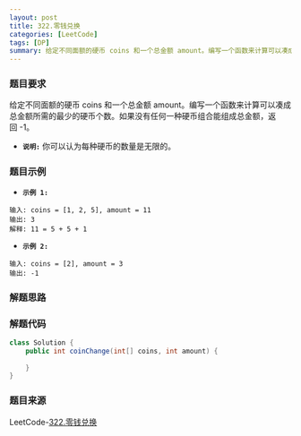```yaml
---
layout: post
title: 322.零钱兑换
categories: [LeetCode]
tags: [DP]
summary: 给定不同面额的硬币 coins 和一个总金额 amount。编写一个函数来计算可以凑成总金额所需的最少的硬币个数。
---
```


### 题目要求
给定不同面额的硬币 coins 和一个总金额 amount。编写一个函数来计算可以凑成总金额所需的最少的硬币个数。如果没有任何一种硬币组合能组成总金额，返回 -1。

- **`说明:`**
你可以认为每种硬币的数量是无限的。

### 题目示例
- **`示例 1:`**  
```
输入: coins = [1, 2, 5], amount = 11
输出: 3 
解释: 11 = 5 + 5 + 1
```

- **`示例 2:`**  
```
输入: coins = [2], amount = 3
输出: -1

```

### 解题思路



### 解题代码
```java
class Solution {
    public int coinChange(int[] coins, int amount) {
        
    }
}
```

### 题目来源
LeetCode-[322.零钱兑换](https://leetcode-cn.com/problems/coin-change/)
